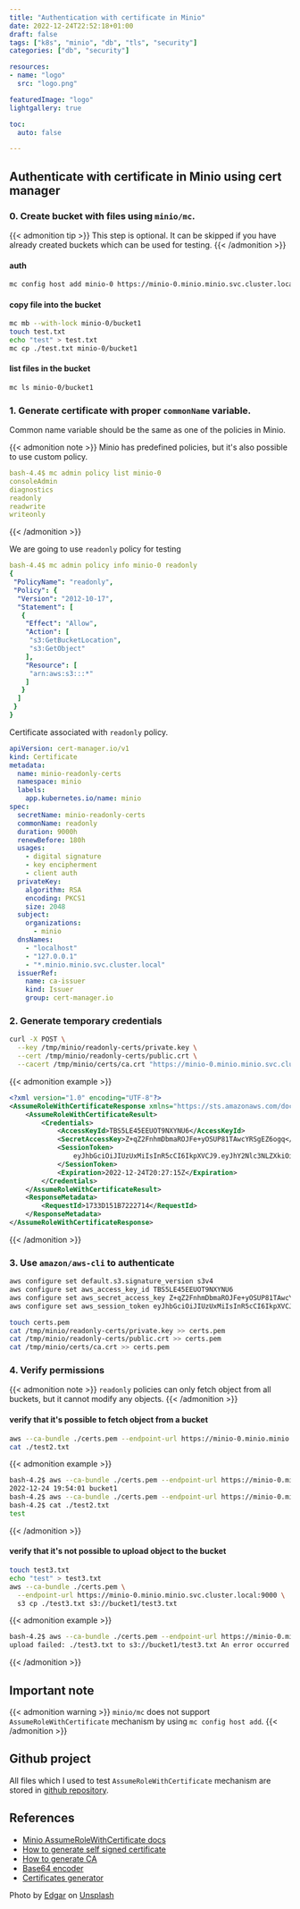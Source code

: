 ```yaml
---
title: "Authentication with certificate in Minio"
date: 2022-12-24T22:52:18+01:00
draft: false
tags: ["k8s", "minio", "db", "tls", "security"]
categories: ["db", "security"]

resources:
- name: "logo"
  src: "logo.png"

featuredImage: "logo"
lightgallery: true

toc:
  auto: false

---
```

## Authenticate with certificate in Minio using cert manager
### 0. Create bucket with files using `minio/mc`.
{{< admonition tip >}}
This step is optional. It can be skipped if you have already created buckets which can be used for testing.
{{< /admonition >}}
#### auth 
```bash
mc config host add minio-0 https://minio-0.minio.minio.svc.cluster.local:9000 $MINIO_ROOT_USER $MINIO_ROOT_PASSWORD
```
#### copy file into the bucket
```bash
mc mb --with-lock minio-0/bucket1
touch test.txt
echo "test" > test.txt
mc cp ./test.txt minio-0/bucket1
```
#### list files in the bucket
```bash
mc ls minio-0/bucket1
```

### 1. Generate certificate with proper `commonName` variable. 
Common name variable should be the same as one of the policies in Minio.

{{< admonition note >}}
Minio has predefined policies, but it's also possible to use custom policy.
```yaml
bash-4.4$ mc admin policy list minio-0
consoleAdmin
diagnostics
readonly
readwrite
writeonly
```
{{< /admonition >}}

We are going to use `readonly` policy for testing
```yaml
bash-4.4$ mc admin policy info minio-0 readonly
{
 "PolicyName": "readonly",
 "Policy": {
  "Version": "2012-10-17",
  "Statement": [
   {
    "Effect": "Allow",
    "Action": [
     "s3:GetBucketLocation",
     "s3:GetObject"
    ],
    "Resource": [
     "arn:aws:s3:::*"
    ]
   }
  ]
 }
}
```

Certificate associated with `readonly` policy.
```yaml
apiVersion: cert-manager.io/v1
kind: Certificate
metadata:
  name: minio-readonly-certs
  namespace: minio
  labels:
    app.kubernetes.io/name: minio
spec:
  secretName: minio-readonly-certs
  commonName: readonly
  duration: 9000h
  renewBefore: 180h
  usages:
    - digital signature
    - key encipherment
    - client auth
  privateKey:
    algorithm: RSA
    encoding: PKCS1
    size: 2048
  subject:
    organizations:
      - minio
  dnsNames:
    - "localhost"
    - "127.0.0.1"
    - "*.minio.minio.svc.cluster.local"
  issuerRef:
    name: ca-issuer
    kind: Issuer
    group: cert-manager.io
```

### 2. Generate temporary credentials
```bash
curl -X POST \
  --key /tmp/minio/readonly-certs/private.key \
  --cert /tmp/minio/readonly-certs/public.crt \
  --cacert /tmp/minio/certs/ca.crt "https://minio-0.minio.minio.svc.cluster.local:9000?Action=AssumeRoleWithCertificate&Version=2011-06-15&DurationSeconds=3600"
```

{{< admonition example >}}
```xml
<?xml version="1.0" encoding="UTF-8"?>
<AssumeRoleWithCertificateResponse xmlns="https://sts.amazonaws.com/doc/2011-06-15/">
    <AssumeRoleWithCertificateResult>
        <Credentials>
            <AccessKeyId>TBS5LE45EEUOT9NXYNU6</AccessKeyId>
            <SecretAccessKey>Z+qZ2FnhmDbmaROJFe+yOSUP81TAwcYRSgEZ6ogq</SecretAccessKey>
            <SessionToken>
                eyJhbGciOiJIUzUxMiIsInR5cCI6IkpXVCJ9.eyJhY2Nlc3NLZXkiOiJUQlM1TEU0NUVFVU9UOU5YWU5VNiIsImF1ZCI6WyJtaW5pbyJdLCJleHAiOjE2NzE5MTM2MzUsImlzcyI6Imt1a3VsYW0iLCJwYXJlbnQiOiJ0bHM6cmVhZG9ubHkiLCJzdWIiOiJyZWFkb25seSJ9.sriYyaFsqCTwSiV9vhbO2vo3QbNlemm2iGUHqLCMaJIaeR25kRFwiOiIzGSPk7NxH2avOEpHVVsnQRqv86_JSQ
            </SessionToken>
            <Expiration>2022-12-24T20:27:15Z</Expiration>
        </Credentials>
    </AssumeRoleWithCertificateResult>
    <ResponseMetadata>
        <RequestId>1733D151B7222714</RequestId>
    </ResponseMetadata>
</AssumeRoleWithCertificateResponse>
```
{{< /admonition >}}

### 3. Use `amazon/aws-cli` to authenticate
```bash
aws configure set default.s3.signature_version s3v4
aws configure set aws_access_key_id TBS5LE45EEUOT9NXYNU6
aws configure set aws_secret_access_key Z+qZ2FnhmDbmaROJFe+yOSUP81TAwcYRSgEZ6ogq
aws configure set aws_session_token eyJhbGciOiJIUzUxMiIsInR5cCI6IkpXVCJ9.eyJhY2Nlc3NLZXkiOiJUQlM1TEU0NUVFVU9UOU5YWU5VNiIsImF1ZCI6WyJtaW5pbyJdLCJleHAiOjE2NzE5MTM2MzUsImlzcyI6Imt1a3VsYW0iLCJwYXJlbnQiOiJ0bHM6cmVhZG9ubHkiLCJzdWIiOiJyZWFkb25seSJ9.sriYyaFsqCTwSiV9vhbO2vo3QbNlemm2iGUHqLCMaJIaeR25kRFwiOiIzGSPk7NxH2avOEpHVVsnQRqv86_JSQ

touch certs.pem
cat /tmp/minio/readonly-certs/private.key >> certs.pem 
cat /tmp/minio/readonly-certs/public.crt >> certs.pem 
cat /tmp/minio/certs/ca.crt >> certs.pem 
```

### 4. Verify permissions
{{< admonition note >}}
`readonly` policies can only fetch object from all buckets, but it cannot modify any objects.
{{< /admonition >}}


#### verify that it's possible to fetch object from a bucket
```bash
aws --ca-bundle ./certs.pem --endpoint-url https://minio-0.minio.minio.svc.cluster.local:9000 s3 cp s3://bucket1/test.txt ./test2.txt
cat ./test2.txt
```
{{< admonition example >}}
```bash
bash-4.2$ aws --ca-bundle ./certs.pem --endpoint-url https://minio-0.minio.minio.svc.cluster.local:9000 s3 ls
2022-12-24 19:54:01 bucket1
bash-4.2$ aws --ca-bundle ./certs.pem --endpoint-url https://minio-0.minio.minio.svc.cluster.local:9000 s3 cp s3://bucket1/test.txt ./test2.txtdownload: s3://bucket1/test.txt to ./test2.txt
bash-4.2$ cat ./test2.txt
test
```
{{< /admonition >}}

#### verify that it's not possible to upload object to the bucket
```bash
touch test3.txt
echo "test" > test3.txt
aws --ca-bundle ./certs.pem \
  --endpoint-url https://minio-0.minio.minio.svc.cluster.local:9000 \
  s3 cp ./test3.txt s3://bucket1/test3.txt
```

{{< admonition example >}}
```bash
bash-4.2$ aws --ca-bundle ./certs.pem --endpoint-url https://minio-0.minio.minio.svc.cluster.local:9000 s3 cp ./test3.txt s3://bucket1/test3.txt
upload failed: ./test3.txt to s3://bucket1/test3.txt An error occurred (AccessDenied) when calling the PutObject operation: Access Denied.
```
{{< /admonition >}}

## Important note
{{< admonition warning >}}
`minio/mc` does not support `AssumeRoleWithCertificate` mechanism by using `mc config host add`.
{{< /admonition >}}

## Github project
All files which I used to test `AssumeRoleWithCertificate` mechanism are stored in [github repository](https://github.com/kukulam/blog-code-materials/tree/main/authentication-with-client-certificate-in-minio).

## References
- [Minio AssumeRoleWithCertificate docs](https://github.com/minio/minio/blob/master/docs/sts/tls.md)
- [How to generate self signed certificate](https://cert-manager.io/docs/configuration/selfsigned/)
- [How to generate CA](https://cert-manager.io/docs/configuration/ca/)
- [Base64 encoder](https://www.base64encode.org/)
- [Certificates generator](https://certificatetools.com/)

Photo by [Edgar](https://unsplash.com/@ymoran) on [Unsplash](https://unsplash.com)